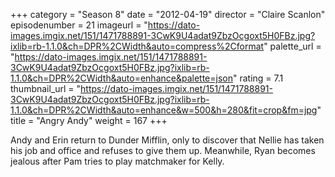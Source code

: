 +++
category = "Season 8"
date = "2012-04-19"
director = "Claire Scanlon"
episodenumber = 21
imageurl = "https://dato-images.imgix.net/151/1471788891-3CwK9U4adat9ZbzOcgoxt5H0FBz.jpg?ixlib=rb-1.1.0&ch=DPR%2CWidth&auto=compress%2Cformat"
palette_url = "https://dato-images.imgix.net/151/1471788891-3CwK9U4adat9ZbzOcgoxt5H0FBz.jpg?ixlib=rb-1.1.0&ch=DPR%2CWidth&auto=enhance&palette=json"
rating = 7.1
thumbnail_url = "https://dato-images.imgix.net/151/1471788891-3CwK9U4adat9ZbzOcgoxt5H0FBz.jpg?ixlib=rb-1.1.0&ch=DPR%2CWidth&auto=enhance&w=500&h=280&fit=crop&fm=jpg"
title = "Angry Andy"
weight = 167
+++

Andy and Erin return to Dunder Mifflin, only to discover that Nellie has taken his job and office and refuses to give them up. Meanwhile, Ryan becomes jealous after Pam tries to play matchmaker for Kelly.
